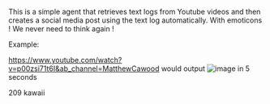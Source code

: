 This is a simple agent that retrieves text logs from Youtube videos and then creates a social media post using the text log automatically. With emoticons !
We never need to think again !

Example:

https://www.youtube.com/watch?v=p00zsi71t6I&ab_channel=MatthewCawood would output
![image](https://github.com/user-attachments/assets/fccb9fee-636d-4113-beb2-6db293182578)
in 5 seconds

209 kawaii
